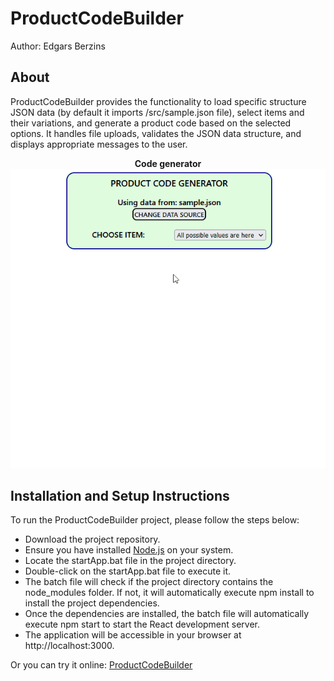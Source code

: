 # ProductCodeBuilder 

Author: Edgars Berzins

## About

ProductCodeBuilder provides the functionality to load specific structure JSON data (by default it imports /src/sample.json file), select items and their variations, and generate a product code based on the selected options. It handles file uploads, validates the JSON data structure, and displays appropriate messages to the user.

<p align="center">
  <b> Code generator </b><br>
  <img src="./CodeGeneratorWorkingExample.gif" alt="Working Example">
</p>

## Installation and Setup Instructions

To run the ProductCodeBuilder project, please follow the steps below:

- Download the project repository.
- Ensure you have installed [Node.js](https://nodejs.org) on your system.
- Locate the startApp.bat file in the project directory.
- Double-click on the startApp.bat file to execute it.
- The batch file will check if the project directory contains the node_modules folder. If not, it will automatically execute npm install to install the project dependencies.
- Once the dependencies are installed, the batch file will automatically execute npm start to start the React development server.
- The application will be accessible in your browser at http://localhost:3000.

Or you can try it online: [ProductCodeBuilder](https://product-code-builder.vercel.app/)